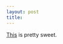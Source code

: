```yaml
---
layout: post
title: 
---
```


<a href="http://www.nytimes.com/2001/05/07/technology/07TUBE.html">This</a> is pretty sweet.
